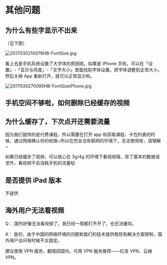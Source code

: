# 其他问题

## 为什么有些字显示不出来

（见下图）

![2017030210079HB-FontSize.jpg](http://pic1.ibraintv.com/2017030210079HB-FontSize.jpg)

看上去是手机系统设置了大字体的原因呢。如果是 iPhone 手机，可以在「设置」-「显示与亮度」-「文字大小」里面找到字体设置，把字体调整到正常大小。然后关掉 App 重新打开，就可以正常显示啦。

![2017030270095HB-FontSizeiPhone.jpg](http://pic1.ibraintv.com/2017030270095HB-FontSizeiPhone.jpg)

## 手机空间不够啦，如何删除已经缓存的视频

## 为什么缓存了，下次点开还需要流量

因为我们提供的是付费课程，所以需要在打开 app 和获取课程、卡包列表的时候，通过网络确认你的权限~所以在完全没有联网的环境下，无法使用呢，请理解~

如果已经缓存了视频，可以放心在 3g/4g 的环境下看视频哦，除了基本的数据请求外，看视频不会消耗手机的流量哒

## 是否提供 iPad 版本

不提供

## 海外用户无法看视频

Q：
国外好像无法看视频了，我已经一周都打不开了，也无法缓存。

A：
是的，由于中国的网络环境的问题和我们的技术提供商现有解决方案限制，国外用户访问有时候不太稳定。

建议使用 VPN 服务，翻墙回国内。可用 VPN 服务推荐——红杏 VPN、云梯 VPN。


